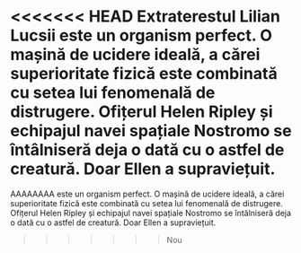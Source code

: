 <<<<<<< HEAD
Extraterestul Lilian Lucsii este un organism perfect. O mașină de ucidere ideală, a cărei superioritate fizică este combinată cu setea lui fenomenală de distrugere. Ofițerul Helen Ripley și echipajul navei spațiale Nostromo se întâlniseră deja o dată cu o astfel de creatură. Doar Ellen a supraviețuit.
=======
AAAAAAAA este un organism perfect. O mașină de ucidere ideală, a cărei superioritate fizică este combinată cu setea lui fenomenală de distrugere. Ofițerul Helen Ripley și echipajul navei spațiale Nostromo se întâlniseră deja o dată cu o astfel de creatură. Doar Ellen a supraviețuit.
>>>>>>> Nou
